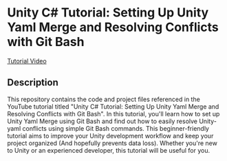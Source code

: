 # Unity C# Tutorial: Setting Up Unity Yaml Merge and Resolving Conflicts with Git Bash
[Tutorial Video]([https://your-link.com](https://www.youtube.com/watch?v=ZI7Uz-VnO8U))

## Description
This repository contains the code and project files referenced in the YouTube tutorial titled "Unity C# Tutorial: Setting Up Unity Yaml Merge and Resolving Conflicts with Git Bash". In this tutorial, you'll learn how to set up Unity Yaml Merge using Git Bash and find out how to easily resolve Unity-yaml conflicts using simple Git Bash commands. This beginner-friendly tutorial aims to improve your Unity development workflow and keep your project organized (And hopefully prevents data loss). Whether you're new to Unity or an experienced developer, this tutorial will be useful for you.
